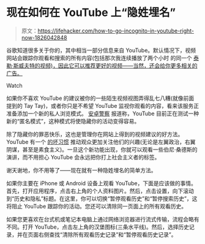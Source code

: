 # 现在如何在 YouTube 上“隐姓埋名”

> 原文：<https://lifehacker.com/how-to-go-incognito-in-youtube-right-now-1826042848>

谷歌知道很多关于你的，其中相当一部分信息来自 YouTube。默认情况下，视频网站会跟踪你观看和搜索的所有内容(包括那次我连续播放了两个小时 的同一个 [泰勒·斯威夫特的视频)，因此它可以推荐更好的视频——当然，还会给你更多相关的广告。](https://www.youtube.com/watch?v=U3do0LuuA9k)

Watch

如果你不喜欢 YouTube 的建议被你的一些陌生视频视图弄得乱七八糟(就像前面提到的 Tay Tay)，或者你只是不希望 YouTube 监视你观看的内容，看来该服务正准备添加一个新的私人浏览模式。 [安卓警察](https://www.androidpolice.com/2018/05/15/youtube-testing-incognito-mode-android-app/) 报道称，YouTube 目前正在测试一种新的“匿名模式”，这种模式将使隐藏你的活动变得容易。

除了隐藏你的罪恶快乐，这也是管理你在网站上得到的视频建议的好方法。YouTube 有一个 [的坏习惯](https://www.nytimes.com/2018/03/10/opinion/sunday/youtube-politics-radical.html) 推动观众更加关注他们的兴趣(无论是左翼政治，右翼阴谋，甚至是素食主义)。一旦这个新功能出现，你就可以观看一些伯尼·桑德斯的演讲，而不用担心 YouTube 会永远把你打上社会主义者的标签。

谢天谢地，你不用等了——现在就有一种隐姓埋名的简单方法。

如果你主要在 iPhone 或 Android 设备上观看 YouTube，下面是应该做的事情。首先，打开应用程序，点击右上角的个人资料图片。然后，点击设置，向下滚动到“历史和隐私”标题。在这里，你可以切换“暂停观看历史”和“暂停搜索历史”，这将阻止 YouTube 跟踪你的活动。您还可以清除同一页面上的所有观看历史。

如果您更喜欢在台式机或笔记本电脑上通过网络浏览器进行流式传输，流程会略有不同。打开 YouTube，点击左上角的汉堡图标(三条水平线)。然后，选择历史记录，并在页面右侧查找“清除所有观看历史记录”和“暂停观看历史记录”。
